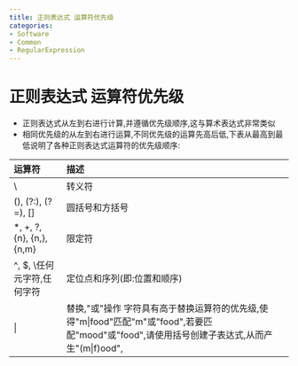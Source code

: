 ```yaml
---
title: 正则表达式 运算符优先级
categories:
- Software
- Common
- RegularExpression
---
```

# 正则表达式 运算符优先级

- 正则表达式从左到右进行计算,并遵循优先级顺序,这与算术表达式非常类似
- 相同优先级的从左到右进行运算,不同优先级的运算先高后低,下表从最高到最低说明了各种正则表达式运算符的优先级顺序:

| 运算符                      | 描述                                                         |
| :-------------------------- | :----------------------------------------------------------- |
| \                           | 转义符                                                       |
| (), (?:), (?=), []          | 圆括号和方括号                                               |
| *, +, ?, {n}, {n,}, {n,m}   | 限定符                                                       |
| ^, $, \任何元字符,任何字符 | 定位点和序列(即:位置和顺序)                               |
| \|                          | 替换,"或"操作 字符具有高于替换运算符的优先级,使得"m\|food"匹配"m"或"food",若要匹配"mood"或"food",请使用括号创建子表达式,从而产生"(m\|f)ood", |